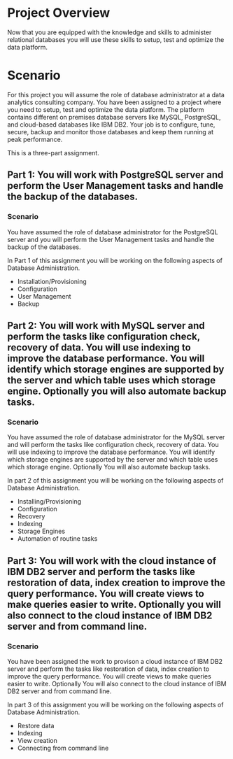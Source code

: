 # Project Overview

Now that you are equipped with the knowledge and skills to administer relational databases you will use these skills to setup, test and optimize the data platform.

# Scenario
For this project you will assume the role of database administrator at a data analytics consulting company. You have been assigned to a project where you need to setup, test and optimize the data platform. The platform contains different on premises database servers like MySQL, PostgreSQL, and cloud-based databases like IBM DB2. Your job is to configure, tune, secure, backup and monitor those databases and keep them running at peak performance.

This is a three-part assignment.

## Part 1: You will work with PostgreSQL server and perform the User Management tasks and handle the backup of the databases.

### Scenario

You have assumed the role of database administrator for the PostgreSQL server and you will perform the User Management tasks and handle the backup of the databases.

In Part 1 of this assignment you will be working on the following aspects of Database Administration.

- Installation/Provisioning
- Configuration
- User Management
- Backup

## Part 2: You will work with MySQL server and perform the tasks like configuration check, recovery of data. You will use indexing to improve the database performance. You will identify which storage engines are supported by the server and which table uses which storage engine. Optionally you will also automate backup tasks.

### Scenario

You have assumed the role of database administrator for the MySQL server and will perform the tasks like configuration check, recovery of data. You will use indexing to improve the database performance. You will identify which storage engines are supported by the server and which table uses which storage engine. Optionally You will also automate backup tasks.

In part 2 of this assignment you will be working on the following aspects of Database Administration.

- Installing/Provisioning
- Configuration
- Recovery
- Indexing
- Storage Engines
- Automation of routine tasks


## Part 3: You will work with the cloud instance of IBM DB2 server and perform the tasks like restoration of data, index creation to improve the query performance. You will create views to make queries easier to write. Optionally you will also connect to the cloud instance of IBM DB2 server and from command line.

### Scenario
You have been assigned the work to provison a cloud instance of IBM DB2 server and perform the tasks like restoration of data, index creation to improve the query performance. You will create views to make queries easier to write. Optionally You will also connect to the cloud instance of IBM DB2 server and from command line.

In part 3 of this assignment you will be working on the following aspects of Database Administration.

- Restore data
- Indexing
- View creation
- Connecting from command line


